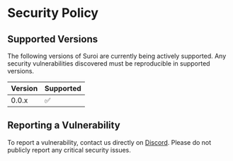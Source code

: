 # Security Policy

## Supported Versions
The following versions of Suroi are currently being actively supported. Any security vulnerabilities discovered must be reproducible in supported versions.

| Version | Supported          |
| ------- | ------------------ |
| 0.0.x   | :white_check_mark: |

## Reporting a Vulnerability
To report a vulnerability, contact us directly on [Discord](https://discord.suroi.io). Please do not publicly report any critical security issues.
